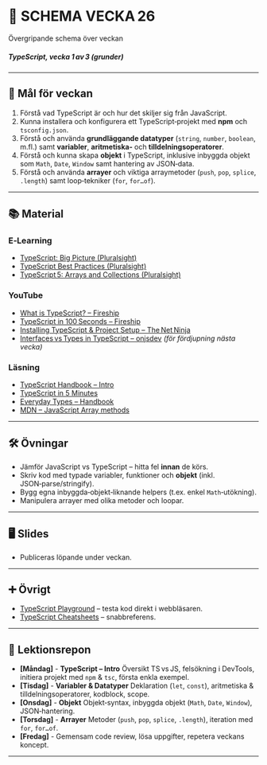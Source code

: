 # 📅 SCHEMA VECKA 26  

Övergripande schema över veckan  

##### TypeScript, vecka 1 av 3 (grunder)

---

## 🎯 Mål för veckan  
1. Förstå vad TypeScript är och hur det skiljer sig från JavaScript.  
2. Kunna installera och konfigurera ett TypeScript‑projekt med **npm** och `tsconfig.json`.  
3. Förstå och använda **grundläggande datatyper** (`string`, `number`, `boolean`, m.fl.) samt **variabler**, **aritmetiska‑** och **tilldelningsoperatorer**.  
4. Förstå och kunna skapa **objekt** i TypeScript, inklusive inbyggda objekt som `Math`, `Date`, `Window` samt hantering av JSON‑data. 
5. Förstå och använda **arrayer** och viktiga arraymetoder (`push`, `pop`, `splice`, `.length`) samt loop‑tekniker (`for`, `for…of`).  

---

## 📚 Material  

### E‑Learning  
* [TypeScript: Big Picture (Pluralsight)](https://app.pluralsight.com/library/courses/typescript-big-picture/table-of-contents)  
* [TypeScript Best Practices (Pluralsight)](https://app.pluralsight.com/library/courses/typescript-best-practices/table-of-contents)  
* [TypeScript 5: Arrays and Collections (Pluralsight)](https://app.pluralsight.com/library/courses/typescript-5-arrays-collections/table-of-contents)  

### YouTube  
* [What is TypeScript? – Fireship](https://www.youtube.com/watch?v=BwuLxPH8IDs)  
* [TypeScript in 100 Seconds – Fireship](https://www.youtube.com/watch?v=BCg4U1FzODs)  
* [Installing TypeScript & Project Setup – The Net Ninja](https://www.youtube.com/watch?v=ahCwqrYpIuM)  
* [Interfaces vs Types in TypeScript – onjsdev](https://www.youtube.com/watch?v=BTBftM7D9v8) _(för fördjupning nästa vecka)_  

### Läsning  
* [TypeScript Handbook – Intro](https://www.typescriptlang.org/docs/handbook/intro.html)  
* [TypeScript in 5 Minutes](https://www.typescriptlang.org/docs/handbook/typescript-in-5-minutes.html)  
* [Everyday Types – Handbook](https://www.typescriptlang.org/docs/handbook/2/everyday-types.html)  
* [MDN – JavaScript Array methods](https://developer.mozilla.org/en-US/docs/Web/JavaScript/Reference/Global_Objects/Array)  

---

## 🛠️ Övningar  
* Jämför JavaScript vs TypeScript – hitta fel **innan** de körs.  
* Skriv kod med typade variabler, funktioner och **objekt** (inkl. JSON‑parse/stringify).  
* Bygg egna inbyggda‑objekt‑liknande helpers (t.ex. enkel `Math`‑utökning).  
* Manipulera arrayer med olika metoder och loopar.  

---

## 🖥️ Slides
* Publiceras löpande under veckan.

---

## ➕ Övrigt
* [TypeScript Playground](https://www.typescriptlang.org/play) – testa kod direkt i webbläsaren.  
* [TypeScript Cheatsheets](https://github.com/typescript-cheatsheets) – snabbreferens.  

---

## 📑 Lektionsrepon  

* **[Måndag]** - **TypeScript – Intro** Översikt TS vs JS, felsökning i DevTools, initiera projekt med `npm` & `tsc`, första enkla exempel.
* **[Tisdag]** - **Variabler & Datatyper** Deklaration (`let`, `const`), aritmetiska & tilldelningsoperatorer, kodblock, scope. 
* **[Onsdag]** - **Objekt** Objekt‑syntax, inbyggda objekt (`Math`, `Date`, `Window`), JSON‑hantering. 
* **[Torsdag]** - **Arrayer** Metoder (`push`, `pop`, `splice`, `.length`), iteration med `for`, `for…of`. 
* **[Fredag]** - Gemensam code review, lösa uppgifter, repetera veckans koncept. 

---

